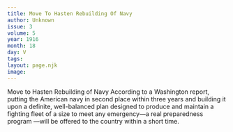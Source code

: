 ```yaml
---
title: Move To Hasten Rebuilding Of Navy
author: Unknown
issue: 3
volume: 5
year: 1916
month: 18
day: V
tags:
layout: page.njk
image:
---
```

Move to Hasten Rebuilding of Navy       According to a Washington report, putting the American navy in second place within three years and building it upon a definite, well-balanced plan designed to produce and maintain a fighting fleet of a size to meet any emergency—a real preparedness program —will be offered to the country within a short time.    


